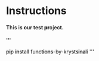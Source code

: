 # Instructions

#### This is our test project. 
'''

pip install functions-by-krystsinali
'''

#####